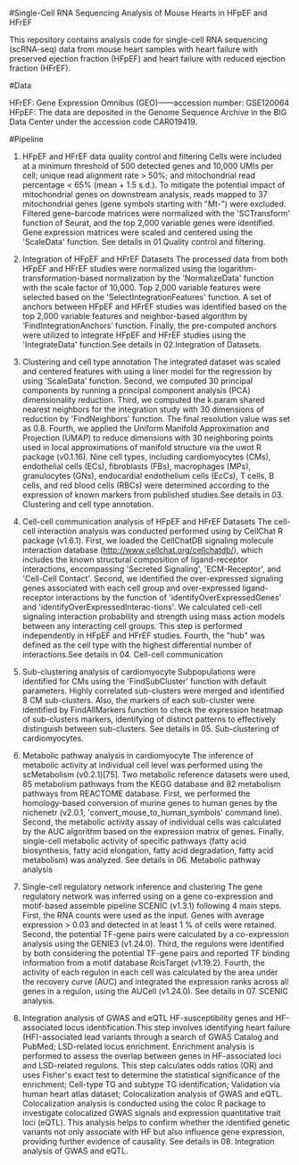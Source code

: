 #Single-Cell RNA Sequencing Analysis of Mouse Hearts in HFpEF and HFrEF

This repository contains analysis code for single-cell RNA sequencing (scRNA-seq) data from mouse heart samples with heart failure with preserved ejection fraction (HFpEF) and heart failure with reduced ejection fraction (HFrEF).

#Data

HFrEF: Gene Expression Omnibus (GEO)——accession number: GSE120064
HFpEF: The data are deposited in the Genome Sequence Archive in the BIG Data Center under the accession code CAR019419.

#Pipeline

1. HFpEF and HFrEF data quality control and filtering
Cells were included at a minimum threshold of 500 detected genes and 10,000 UMIs per cell; unique read alignment rate > 50%; and mitochondrial read percentage < 65% (mean + 1.5 s.d.). To mitigate the potential impact of mitochondrial genes on downstream analysis, reads mapped to 37 mitochondrial genes (gene symbols starting with "Mt-") were excluded. Filtered gene–barcode matrices were normalized with the 'SCTransform' function of Seurat, and the top 2,000 variable genes were identified. Gene expression matrices were scaled and centered using the 'ScaleData' function. See details in 01.Quality control and filtering.

2. Integration of HFpEF and HFrEF Datasets
The processed data from both HFpEF and HFrEF studies were normalized using the logarithm-transformation-based normalization by the 'NormalizeData' function with the scale factor of 10,000. Top 2,000 variable features were selected based on the 'SelectIntegrationFeatures' function. A set of anchors between HFpEF and HFrEF studies was identified based on the top 2,000 variable features and neighbor-based algorithm by ‘FindIntegrationAnchors’ function. Finally, the pre-computed anchors were utilized to integrate HFpEF and HFrEF studies using the 'IntegrateData' function.See details in 02.Integration of Datasets.


3. Clustering and cell type annotation
The integrated dataset was scaled and centered features with using a liner model for the regression by using 'ScaleData' function. Second, we computed 30 principal components by running a principal component analysis (PCA) dimensionality reduction. Third, we computed the k.param shared nearest neighbors for the integration study with 30 dimensions of reduction by 'FindNeighbors' function. The final resolution value was set as 0.8. Fourth, we applied the Uniform Manifold Approximation and Projection (UMAP) to reduce dimensions with 30 neighboring points used in local approximations of manifold structure via the uwot R package (v0.1.16). Nine cell types, including cardiomyocytes (CMs), endothelial cells (ECs), fibroblasts (FBs), macrophages (MPs), granulocytes (GNs), endocardial endothelium cells (EcCs), T cells, B cells, and red blood cells (RBCs) were determined according to the expression of known markers from published studies.See details in 03. Clustering and cell type annotation.

4. Cell-cell communication analysis of HFpEF and HFrEF Datasets
The cell-cell interaction analysis was conducted performed using by CellChat R package (v1.6.1). First, we loaded the CellChatDB signaling molecule interaction database (http://www.cellchat.org/cellchatdb/), which includes the known structural composition of ligand-receptor interactions, encompassing 'Secreted Signaling', 'ECM-Receptor', and 'Cell-Cell Contact'. Second, we identified the over-expressed signaling genes associated with each cell group and over-expressed ligand-receptor interactions by the function of 'identifyOverExpressedGenes' and 'identifyOverExpressedInterac-tions'. We calculated cell-cell signaling interaction probability and strength using mass action models between any interacting cell groups. This step is performed independently in HFpEF and HFrEF studies. Fourth, the "hub" was defined as the cell type with the highest differential number of interactions.See details in 04. Cell-cell communication

5. Sub-clustering analysis of cardiomyocyte
Subpopulations were identified for CMs using the 'FindSubCluster' function with default parameters. Highly correlated sub-clusters were merged and identified 8 CM sub-clusters. Also, the markers of each sub-cluster were identified by FindAllMarkers function to check the expression heatmap of sub-clusters markers, identifying of distinct patterns to effectively distinguish between sub-clusters. See details in 05. Sub-clustering of cardiomyocytes.

6. Metabolic pathway analysis in cardiomyocyte
The inference of metabolic activity at individual cell level was performed using the scMetabolism (v0.2.1)[75]. Two metabolic reference datasets were used, 85 metabolism pathways from the KEGG database and 82 metabolism pathways from REACTOME database. First, we performed the homology-based conversion of murine genes to human genes by the nichenetr (v2.0.1, 'convert_mouse_to_human_symbols' command line). Second, the metabolic activity assay of individual cells was calculated by the AUC algorithm based on the expression matrix of genes. Finally, single-cell metabolic activity of specific pathways (fatty acid biosynthesis, fatty acid elongation, fatty acid degradation, fatty acid metabolism) was analyzed. See details in 06. Metabolic pathway analysis

7. Single-cell regulatory network inference and clustering
The gene regulatory network was inferred using on a gene co-expression and motif-based assemble pipeline SCENIC (v1.3.1) following 4 main steps. First, the RNA counts were used as the input. Genes with average expression > 0.03 and detected in at least 1 % of cells were retained. Second, the potential TF-gene pairs were calculated by a co-expression analysis using the GENIE3 (v1.24.0). Third, the regulons were identified by both considering the potential TF-gene pairs and reported TF binding information from a motif database RcisTarget (v1.19.2). Fourth, the activity of each regulon in each cell was calculated by the area under the recovery curve (AUC) and integrated the expression ranks across all genes in a regulon, using the AUCell (v1.24.0). See details in 07. SCENIC analysis.

8. Integration analysis of GWAS and eQTL
HF-susceptibility genes and HF-associated locus identification.This step involves identifying heart failure (HF)-associated lead variants through a search of GWAS Catalog and PubMed; LSD-related locus enrichment. Enrichment analysis is performed to assess the overlap between genes in HF-associated loci and LSD-related regulons. This step calculates odds ratios (OR) and uses Fisher's exact test to determine the statistical significance of the enrichment; Cell-type TG and subtype TG identification; Validation via human heart atlas dataset; Colocalization analysis of GWAS and eQTL. Colocalization analysis is conducted using the coloc R package to investigate colocalized GWAS signals and expression quantitative trait loci (eQTL). This analysis helps to confirm whether the identified genetic variants not only associate with HF but also influence gene expression, providing further evidence of causality. See details in 08. Integration analysis of GWAS and eQTL.
